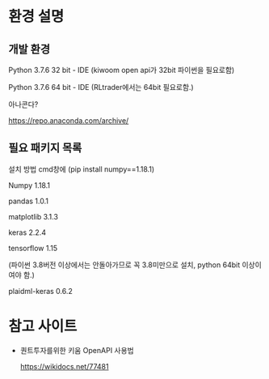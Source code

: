 # 환경 설명



## 개발 환경

Python 3.7.6 32 bit - IDE	(kiwoom open api가 32bit 파이썬을 필요로함)

Python 3.7.6 64 bit - IDE	(RLtrader에서는 64bit 필요로함.)



아나콘다?

https://repo.anaconda.com/archive/



## 필요 패키지 목록

설치 방법 cmd창에 (pip install numpy==1.18.1)



Numpy 1.18.1 

pandas 1.0.1

matplotlib 3.1.3

keras 2.2.4

tensorflow 1.15	

(파이썬 3.8버전 이상에서는 안돌아가므로 꼭 3.8미만으로 설치, python 64bit 이상이여야 함.)

plaidml-keras 0.6.2



# 참고 사이트

- 퀀트투자를위한 키움 OpenAPI 사용법

  https://wikidocs.net/77481